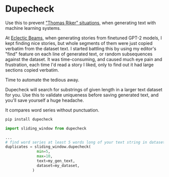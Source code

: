 # Dupecheck

Use this to prevent ["Thomas Riker" situations](https://memory-alpha.fandom.com/wiki/Thomas_Riker), when generating text with machine learning systems.

At [Eclectic Beams](https://eclecticbeams.com/), when generating stories from finetuned GPT-2 models, I kept finding nice stories, but whole segments of them were just copied verbatim from the dataset text. I started battling this by using my editor's "find" feature on each line of generated text, or random subsequences against the dataset. It was time-consuming, and caused much eye pain and frustration, each time I'd read a story I liked, only to find out it had large sections copied verbatim.

Time to automate the tedious away.

Dupecheck will search for substrings of given length in a larger text dataset for you.
Use this to validate uniqueness before saving generated text, and you'll save yourself a huge headache.

It compares word series without punctuation.

```sh
pip install dupecheck
```

```python
import sliding_window from dupecheck

...
# find word series at least 5 words long of your text string in dataset string
duplicates = sliding_window.dupecheck(
              min=5, 
              max=10, 
              text=my_gen_text, 
              dataset=my_dataset,
            )
```
